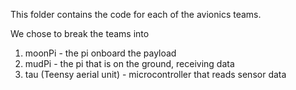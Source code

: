 This folder contains the code for each of the avionics teams.

We chose to break the teams into
1. moonPi - the pi onboard the payload
2. mudPi  - the pi that is on the ground, receiving data
3. tau (Teensy aerial unit) - microcontroller that reads sensor data